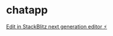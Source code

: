 # chatapp

[Edit in StackBlitz next generation editor ⚡️](https://stackblitz.com/~/github.com/Xzelion/chatapp)